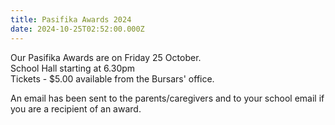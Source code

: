 ```yaml
---
title: Pasifika Awards 2024
date: 2024-10-25T02:52:00.000Z
---
```

Our Pasifika Awards are on Friday 25 October.  
School Hall starting at 6.30pm  
Tickets - $5.00 available from the Bursars' office.

An email has been sent to the parents/caregivers and to your school email if you are a recipient of an award.  

